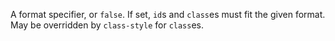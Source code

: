 A format specifier, or `false`. If set, `id`s and `class`es must fit the
given format. May be overridden by `class-style` for `class`es.
